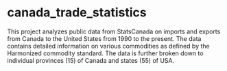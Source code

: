 # canada_trade_statistics

This project analyzes public data from StatsCanada on imports and exports from Canada to the United States from 1990 to the present. The data contains detailed information on various commodities as defined by the Harmonized commodity standard. The data is further broken down to individual provinces (15) of Canada and states (55) of USA.


